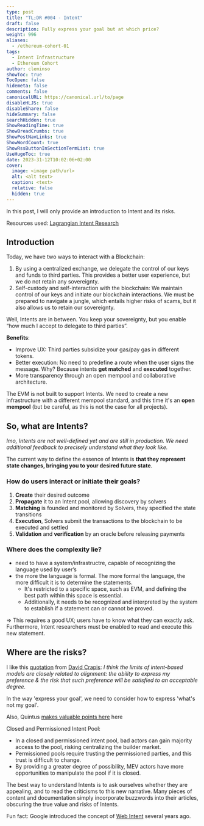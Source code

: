 ```yaml
---
type: post
title: "TL;DR #004 - Intent"
draft: false
description: Fully express your goal but at which price?
weight: 996
aliases:
  - /ethereum-cohort-01
tags:
  - Intent Infrastructure
  - Ethereum Cohort
author: cleminso
showToc: true
TocOpen: false
hidemeta: false
comments: false
canonicalURL: https://canonical.url/to/page
disableHLJS: true
disableShare: false
hideSummary: false
searchHidden: true
ShowReadingTime: true
ShowBreadCrumbs: true
ShowPostNavLinks: true
ShowWordCount: true
ShowRssButtonInSectionTermList: true
UseHugoToc: true
date: 2023-31-12T10:02:06+02:00
cover:
  image: <image path/url>
  alt: <alt text>
  caption: <text>
  relative: false
  hidden: true
---
```


In this post, I will only provide an introduction to Intent and its risks.

Resources used: [Lagrangian Intent Research](https://blog.20squares.xyz//lagrangian-intent-search-i/)

## Introduction

Today, we have two ways to interact with a Blockchain:

1. By using a centralized exchange, we delegate the control of our keys and funds to third parties. This provides a better user experience, but we do not retain any sovereignty.
2. Self-custody and self-interaction with the blockchain: We maintain control of our keys and initiate our blockchain interactions. We must be prepared to navigate a jungle, which entails higher risks of scams, but it also allows us to retain our sovereignty.

Well, Intents are in between. You keep your sovereignty, but you enable “how much I accept to delegate to third parties”.

**Benefits**:

-  Improve UX: Third parties subsidize your gas/pay gas in different tokens.
- Better execution: No need to predefine a route when the user signs the message. Why? Because intents **get matched** and **executed** together.
- More transparency through an open mempool and collaborative architecture.

The EVM is not built to support Intents. We need to create a new infrastructure with a different mempool standard, and this time it's an **open mempool** (but be careful, as this is not the case for all projects).

## So, what are Intents?

*Imo, Intents are not well-defined yet and are still in production. We need additional feedback to precisely understand what they look like.*

The current way to define the essence of Intents is **that they represent state changes, bringing you to your desired future state**.

### How do users interact or initiate their goals?

1. **Create** their desired outcome 
2. **Propagate** it to an Intent pool, allowing discovery by solvers
3. **Matching** is founded and monitored by Solvers, they specified the state transitions
4. **Execution**, Solvers submit the transactions to the blockchain to be executed and settled
5. **Validation** and **verification** by an oracle before releasing payments

### Where does the complexity lie?

- need to have a system/infrastructre, capable of recognizing the language used by user’s
- the more the language is formal. The more formal the language, the more difficult it is to determine the statements.
    - It's restricted to a specific space, such as EVM, and defining the best path within this space is essential.
    - Additionally, it needs to be recognized and interpreted by the system to establish if a statement can or cannot be proved.

⇒ This requires a good UX; users have to know what they can exactly ask. Furthermore, Intent researchers must be enabled to read and execute this new statement.

## Where are the risks?

I like this [quotation](https://twitter.com/DavideCrapis/status/1684685728360640513) from [David Crapis](https://twitter.com/DavideCrapis): *I think the limits of intent-based models are closely related to alignment: the ability to express my preference & the risk that such preference will be satisfied to an acceptable degree.*

In the way 'express your goal', we need to consider how to express 'what's not my goal'.

Also, Quintus [makes valuable points here](https://twitter.com/0xQuintus/status/1664288412281737216) here

 Closed and Permissioned Intent Pool: 

- In a closed and permissioned intent pool, bad actors can gain majority access to the pool, risking centralizing the builder market.
- Permissioned pools require trusting the permissioned parties, and this trust is difficult to change.
- By providing a greater degree of possibility, MEV actors have more opportunities to manipulate the pool if it is closed.

The best way to understand Intents is to ask ourselves whether they are appealing, and to read the criticisms to this new narrative. Many pieces of content and documentation simply incorporate buzzwords into their articles, obscuring the true value and risks of Intents.

Fun fact: Google introduced the concept of [Web Intent](https://www.w3.org/TR/web-intents/) several years ago.

